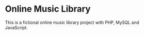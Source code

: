 # Online Music Library
This is a fictional online music library project with PHP, MySQL and JavaScript.
